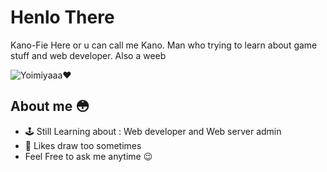 # Henlo There 
Kano-Fie Here or u can call me Kano. Man who trying to learn about game stuff and web developer. Also a weeb

![Yoimiyaaa❤](https://media.tenor.com/1maawU1NsgwAAAAd/yoimiya.gif)

## About me 😳

- 🕹 Still Learning about : Web developer and Web server admin
- 🎨 Likes draw too sometimes
- Feel Free to ask me anytime 😉
